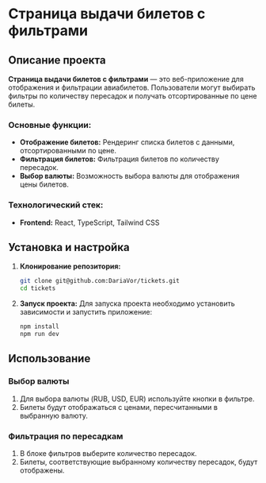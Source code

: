 # Страница выдачи билетов с фильтрами

## Описание проекта

**Страница выдачи билетов с фильтрами** — это веб-приложение для отображения и фильтрации авиабилетов. Пользователи могут выбирать фильтры по количеству пересадок и получать отсортированные по цене билеты.

### Основные функции:

- **Отображение билетов:** Рендеринг списка билетов с данными, отсортированными по цене.
- **Фильтрация билетов:** Фильтрация билетов по количеству пересадок.
- **Выбор валюты:** Возможность выбора валюты для отображения цены билетов.

### Технологический стек:
- **Frontend:** React, TypeScript, Tailwind CSS

## Установка и настройка

1. **Клонирование репозитория:**
    ```bash
    git clone git@github.com:DariaVor/tickets.git
    cd tickets
    ```

2. **Запуск проекта:**
    Для запуска проекта необходимо установить зависимости и запустить приложение:
    ```bash
    npm install
    npm run dev
    ```

## Использование

### Выбор валюты

1. Для выбора валюты (RUB, USD, EUR) используйте кнопки в фильтре.
2. Билеты будут отображаться с ценами, пересчитанными в выбранную валюту.

### Фильтрация по пересадкам

1. В блоке фильтров выберите количество пересадок.
2. Билеты, соответствующие выбранному количеству пересадок, будут отображены.